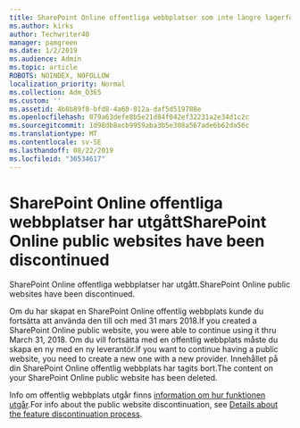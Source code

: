 ```yaml
---
title: SharePoint Online offentliga webbplatser som inte längre lagerförs
ms.author: kirks
author: Techwriter40
manager: pamgreen
ms.date: 1/2/2019
ms.audience: Admin
ms.topic: article
ROBOTS: NOINDEX, NOFOLLOW
localization_priority: Normal
ms.collection: Adm_O365
ms.custom: ''
ms.assetid: 4b8b89f8-bfd8-4a60-812a-daf5d519788e
ms.openlocfilehash: 079a63defe8b5e21d84f042ef32231a2e34d1c2c
ms.sourcegitcommit: 1d98db8acb9959aba3b5e308a567ade6b62da56c
ms.translationtype: MT
ms.contentlocale: sv-SE
ms.lasthandoff: 08/22/2019
ms.locfileid: "36534617"
---
```

# <a name="sharepoint-online-public-websites-have-been-discontinued"></a><span data-ttu-id="dfd88-102">SharePoint Online offentliga webbplatser har utgått</span><span class="sxs-lookup"><span data-stu-id="dfd88-102">SharePoint Online public websites have been discontinued</span></span>

<span data-ttu-id="dfd88-103">SharePoint Online offentliga webbplatser har utgått.</span><span class="sxs-lookup"><span data-stu-id="dfd88-103">SharePoint Online public websites have been discontinued.</span></span>

<span data-ttu-id="dfd88-104">Om du har skapat en SharePoint Online offentlig webbplats kunde du fortsätta att använda den till och med 31 mars 2018.</span><span class="sxs-lookup"><span data-stu-id="dfd88-104">If you created a SharePoint Online public website, you were able to continue using it thru March 31, 2018.</span></span> <span data-ttu-id="dfd88-105">Om du vill fortsätta med en offentlig webbplats måste du skapa en ny med en ny leverantör.</span><span class="sxs-lookup"><span data-stu-id="dfd88-105">If you want to continue having a public website, you need to create a new one with a new provider.</span></span> <span data-ttu-id="dfd88-106">Innehållet på din SharePoint Online offentlig webbplats har tagits bort.</span><span class="sxs-lookup"><span data-stu-id="dfd88-106">The content on your SharePoint Online public website has been deleted.</span></span>

<span data-ttu-id="dfd88-107">Info om offentlig webbplats utgår finns [information om hur funktionen utgår](https://go.microsoft.com/fwlink/?linkid=866980).</span><span class="sxs-lookup"><span data-stu-id="dfd88-107">For info about the public website discontinuation, see [Details about the feature discontinuation process](https://go.microsoft.com/fwlink/?linkid=866980).</span></span>
